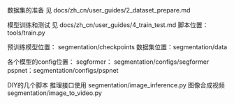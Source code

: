 数据集的准备    见 docs/zh_cn/user_guides/2_dataset_prepare.md


模型训练和测试  见 docs/zh_cn/user_guides/4_train_test.md
脚本位置：tools/train.py


预训练模型位置： segmentation/checkpoints
数据集位置：segmentation/data


各个模型的config位置：
segformer： segmentation/configs/segformer
pspnet：segmentation/configs/pspnet


DIY的几个脚本
推理接口使用 segmentation/image_inference.py
图像合成视频 segmentation/image_to_video.py